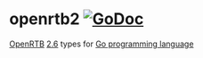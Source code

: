 # openrtb2 [![GoDoc](https://godoc.org/github.com/prebid/openrtb/openrtb2?status.svg)](https://pkg.go.dev/github.com/revcontent-production/openrtb/v11/openrtb2)

[OpenRTB](https://iabtechlab.com/standards/openrtb/) [2.6](https://iabtechlab.com/wp-content/uploads/2022/04/OpenRTB-2-6_FINAL.pdf) types for [Go programming language](https://golang.org/)
